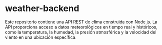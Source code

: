 # weather-backend
Este repositorio contiene una API REST de clima construida con Node.js. La API proporciona acceso a datos meteorológicos en tiempo real y históricos, como la temperatura, la humedad, la presión atmosférica y la velocidad del viento en una ubicación específica. 
